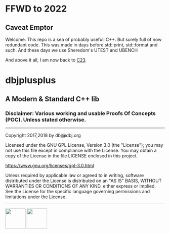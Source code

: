 # FFWD to 2022

## Caveat Emptor

Welcome. This repo is a sea of probably usefull C++. But surely full of now redundant code.
This was made in days before std::print, std::format and such.
And these days we use Sheredom's UTEST and UBENCH

And above it all, I am now back to [C23](https://devclass.com/2022/08/08/c23-is-done-declares-iso-project-editor-heres-whats-new/).

# dbjplusplus
## A Modern & Standard C++ lib 

### Disclaimer: Various working and usable Proofs Of Concepts (POC). Unless stated otherwise.

<hr/>
Copyright 2017,2018 by dbj@dbj.org

Licensed under the GNU GPL License, Version 3.0 (the "License");
you may not use this file except in compliance with the License.
You may obtain a copy of the License in the file LICENSE enclosed in
this project.

https://www.gnu.org/licenses/gpl-3.0.html

Unless required by applicable law or agreed to in writing, software
distributed under the License is distributed on an "AS IS" BASIS,
WITHOUT WARRANTIES OR CONDITIONS OF ANY KIND, either express or implied.
See the License for the specific language governing permissions and
limitations under the License.

<hr/>
<img src="media/dbjsystems.jpg" style="width:64px;height:64px;" />
<img src="media/dbjlogo.png" style="width:64px;height:64px;" />
